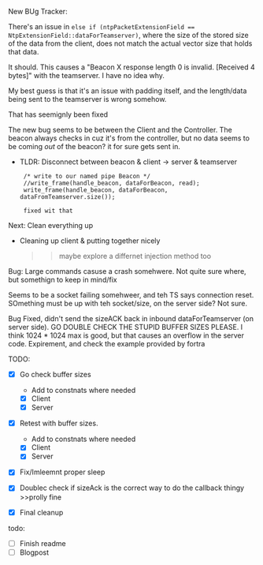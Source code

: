New BUg Tracker:


There's an issue in `else if (ntpPacketExtensionField == NtpExtensionField::dataForTeamserver)`, where the size of the 
stored size of the data from the client, does not match the actual vector size that holds that data. 

It should. This causes a "Beacon X response length 0 is invalid. [Received 4 bytes]" with the teamserver. I have no idea why.

My best guess is that it's an issue with padding itself, and the length/data being sent to the teamserver is wrong somehow.

That has seemignly been fixed

The new bug seems to be between the Client and the Controller. The beacon always checks in cuz it's from the controller, but no data seems
to be coming *out* of the beacon? it for sure gets sent in. 
 - TLDR: Disconnect between beacon & client -> server & teamserver

 		/* write to our named pipe Beacon */
		//write_frame(handle_beacon, dataForBeacon, read);
		write_frame(handle_beacon, dataForBeacon, dataFromTeamserver.size());

        fixed wit that


Next: Clean everything up

 - Cleaning up client & putting together nicely
    >> maybe explore a differnet injection method too


Bug: Large commands casuse a crash somehwere. Not quite sure where, but somethign to keep in mind/fix

Seems to be a socket failing somehweer, and teh TS says connection reset. SOmething must be up with teh socket/size, on the server side? Not sure. 



Bug Fixed, didn't send the sizeACK back in inbound dataForTeamserver (on server side). GO DOUBLE CHECK THE STUPID BUFFER SIZES PLEASE.
I think 1024 * 1024 max is good, but that causes an overflow in the server code. Expirement, and check the example provided by fortra


TODO: 
 - [X] Go check buffer sizes
	- Add to constnats where needed
	- [X] Client
	- [X] Server

 - [X] Retest with buffer sizes. 
	- Add to constnats where needed
	- [X] Client
	- [X] Server

 - [X] Fix/Imleemnt proper sleep

 - [X] Doublec check if sizeAck is the correct way to do the callback thingy 
		>>prolly fine

 - [X] Final cleanup


 todo:
 - [ ] Finish readme
 - [ ] Blogpost
